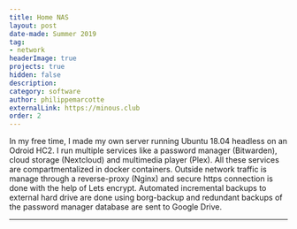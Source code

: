 ```yaml
---
title: Home NAS
layout: post
date-made: Summer 2019
tag:
- network
headerImage: true
projects: true
hidden: false
description:
category: software
author: philippemarcotte
externalLink: https://minous.club
order: 2
---
```


In my free time, I made my own server running Ubuntu 18.04 headless on an Odroid HC2. I run multiple services like a password manager (Bitwarden), cloud storage (Nextcloud) and multimedia player (Plex). All these services are compartmentalized in docker containers. Outside network traffic is manage through a reverse-proxy (Nginx) and secure https connection is done with the help of Lets encrypt. Automated incremental backups to external hard drive are done using borg-backup and redundant backups of the password manager database are sent to Google Drive.

---